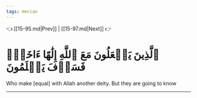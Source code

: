 ```yaml
---
tags: meccan
---
```


👈 [[15-95.md|Prev]] | [[15-97.md|Next]] 👉

# ٱلَّذِينَ يَجۡعَلُونَ مَعَ ٱللَّهِ إِلَٰهًا ءَاخَرَۚ فَسَوۡفَ يَعۡلَمُونَ

Who make [equal] with Allah another deity. But they are going to know

---

